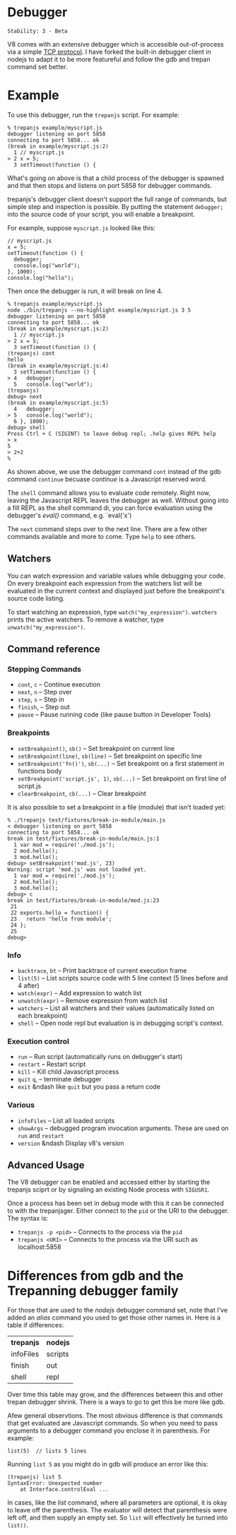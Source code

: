 # Debugger

    Stability: 3 - Beta

<!-- type=misc -->

V8 comes with an extensive debugger which is accessible out-of-process
via a simple
[TCP protocol](http://code.google.com/p/v8/wiki/DebuggerProtocol).  I
have forked the built-in debugger client in nodejs to adapt it to be
more featureful and follow the gdb and trepan command set better.


# Example

To use this debugger, run the `trepanjs` script. For example:

    % trepanjs example/myscript.js
    debugger listening on port 5858
    connecting to port 5858... ok
    (break in example/myscript.js:2)
      1 // myscript.js
    > 2 x = 5;
      3 setTimeout(function () {

What's going on above is that a child process of the debugger is
spawned and that then stops and listens on port 5858 for debugger commands.

trepanjs's debugger client doesn't support the full range of commands,
but simple step and inspection is possible. By putting the statement
`debugger;` into the source code of your script, you will enable a
breakpoint.

For example, suppose `myscript.js` looked like this:

    // myscript.js
    x = 5;
    setTimeout(function () {
      debugger;
      console.log("world");
    }, 1000);
    console.log("hello");

Then once the debugger is run, it will break on line 4.

    % trepanjs example/myscript.js
    node ./bin/trepanjs --no-highlight example/myscript.js 3 5
    debugger listening on port 5858
    connecting to port 5858... ok
    (break in example/myscript.js:2)
      1 // myscript.js
    > 2 x = 5;
      3 setTimeout(function () {
    (trepanjs) cont
    hello
    (break in example/myscript.js:4)
      3 setTimeout(function () {
    > 4   debugger;
      5   console.log("world");
    (trepanjs)
    debug> next
	(break in example/myscript.js:5)
      4   debugger;
    > 5   console.log("world");
      6 }, 1000);
    debug> shell
    Press Ctrl + C (SIGINT) to leave debug repl; .help gives REPL help
    > x
    5
    > 2+2
    %

As shown above, we use the debugger command `cont` instead of the gdb
command `continue` becuase *continue* is a Javascript reserved word.

The `shell` command allows you to evaluate code remotely. Right now,
leaving the Javascript REPL leaves the debugger as well. Without going
into a fill REPL as the *shell* command di, you can force evaluation
using the debugger's *eval()* command, e.g. `eval('x')

The `next` command steps over to the next line. There are a few other
commands available and more to come. Type `help` to see others.

## Watchers

You can watch expression and variable values while debugging your code.
On every breakpoint each expression from the watchers list will be evaluated
in the current context and displayed just before the breakpoint's source code
listing.

To start watching an expression, type `watch("my_expression")`. `watchers`
prints the active watchers. To remove a watcher, type
`unwatch("my_expression")`.

## Command reference

### Stepping Commands

* `cont`, `c` &ndash; Continue execution
* `next`, `n` &ndash; Step over
* `step`, `s` &ndash; Step in
* `finish`, &ndash; Step out
* `pause` &ndash; Pause running code (like pause button in Developer Tools)

### Breakpoints

* `setBreakpoint()`, `sb()` &ndash; Set breakpoint on current line
* `setBreakpoint(line)`, `sb(line)` &ndash; Set breakpoint on specific line
* `setBreakpoint('fn()')`, `sb(...)` &ndash; Set breakpoint on a first statement in
functions body
* `setBreakpoint('script.js', 1)`, `sb(...)` &ndash; Set breakpoint on first line of
script.js
* `clearBreakpoint`, `cb(...)` &ndash; Clear breakpoint

It is also possible to set a breakpoint in a file (module) that
isn't loaded yet:

    % ./trepanjs test/fixtures/break-in-module/main.js
    < debugger listening on port 5858
    connecting to port 5858... ok
    break in test/fixtures/break-in-module/main.js:1
      1 var mod = require('./mod.js');
      2 mod.hello();
      3 mod.hello();
    debug> setBreakpoint('mod.js', 23)
    Warning: script 'mod.js' was not loaded yet.
      1 var mod = require('./mod.js');
      2 mod.hello();
      3 mod.hello();
    debug> c
    break in test/fixtures/break-in-module/mod.js:23
     21
     22 exports.hello = function() {
     23   return 'hello from module';
     24 };
     25
    debug>

### Info

* `backtrace`, `bt` &ndash; Print backtrace of current execution frame
* `list(5)` &ndash; List scripts source code with 5 line context (5 lines before and
4 after)
* `watch(expr)` &ndash; Add expression to watch list
* `unwatch(expr)` &ndash; Remove expression from watch list
* `watchers` &ndash; List all watchers and their values (automatically listed on each
breakpoint)
* `shell` &ndash; Open node repl but evaluation is in debugging script's context.

### Execution control

* `run` &ndash; Run script (automatically runs on debugger's start)
* `restart` &ndash; Restart script
* `kill` &ndash; Kill child Javascript process
* `quit` `q`, &ndash; terminate debugger
* `exit` &ndash like `quit` but you pass a return code

### Various

* `infoFiles` &ndash; List all loaded scripts
* `showArgs` &ndash; debugged program invocation arguments. These are used on `run` and `restart`
* `version` &ndash Display v8's version

## Advanced Usage

The V8 debugger can be enabled and accessed either by starting the trepanjs
sciprt or by signaling an existing Node process with `SIGUSR1`.

Once a process has been set in debug mode with this it can be connected to
with the trepanjsger. Either connect to the `pid` or the URI to the debugger.
The syntax is:

* `trepanjs -p <pid>` &ndash; Connects to the process via the `pid`
* `trepanjs <URI>` &ndash; Connects to the process via the URI such as localhost:5858

# Differences from gdb and the Trepanning debugger family

For those that are used to the *nodejs* debugger command set, note that I've added an
*alias* command you used to get those other names in. Here is a table if differences:

<table>
  <tr>
    <th>trepanjs</th>
    <th>nodejs</th>
  </tr>
  <tr>
    <td>infoFiles</td>
    <td>scripts</td>
  </tr>
  <tr>
    <td>finish</td>
    <td>out</td>
  </tr>
  <tr>
    <td>shell</td>
    <td>repl</td>
  </tr>
</table>

Over time this table may grow, and the differences between this and
other trepan debugger shrink. There is a ways to go to get this be
more like gdb.

Afew general observtions. The most obvious difference is that commands
that get evaluated are Javascript commands. So when you need to pass
arguments to a debugger command you enclose it in parenthesis.  For
example:

    list(5)  // lists 5 lines

Running `list 5` as you might do in gdb will produce an error like this:

    (trepanjs) list 5
    SyntaxError: Unexpected number
        at Interface.controlEval ...

In cases, like the *list* command, where all parameters are optional,
it is okay to leave off the parenthesis. The evaluator will detect
that parenthesis were left off, and then supply an empty set. So
`list` will effectively be turned into `list()`.
